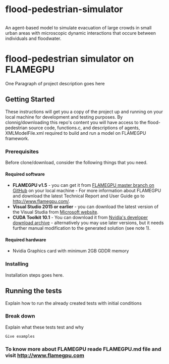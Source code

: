 # flood-pedestrian-simulator
```
```
An agent-based model to simulate evacuation of large crowds in small urban areas with microscopic dynamic interactions that occure between individuals and floodwater. 


# flood-pedestrian simulator on FLAMEGPU

One Paragraph of project description goes here

## Getting Started

These instructions will get you a copy of the project up and running on your local machine for development and testing purposes. 
By clonnig/downloading this repo's content you will have access to the flood-pedestrian source code, functions.c, and descriptions of agents, XMLModelFile.xml required to build and run a model on FLAMEGPU framework.

### Prerequisites
Before clone/download, consider the following things that you need. 

#### Required software
+ **FLAMEGPU v1.5** - you can get it from [FLAMEGPU master branch on GitHub](https://github.com/FLAMEGPU/FLAMEGPU) on your local machine - For more information about FLAMEGPU and download the latest Technical Report and User Guide go to http://www.flamegpu.com/.
+ **Visual Studio 2015 or earlier** - you can download the latest version of the Visual Studia from [Microsoft website](https://visualstudio.microsoft.com/downloads/). 
+ **CUDA Toolkit 10.1** - You can download it from [Nvidia's developer download archive](https://developer.nvidia.com/cuda-10.1-download-archive-base) - alternatively you may use later versions, but it needs further manual modification to the generated solution (see note 1).

#### Required hardware
+ Nvidia Graphics card with minimum 2GB GDDR memory

### Installing
Installation steps goes here. 

## Running the tests

Explain how to run the already created tests with initial conditions 

### Break down

Explain what these tests test and why


```
Give examples
```

### To know more about FLAMEGPU reade FLAMEGPU.md file and visit http://www.flamegpu.com
